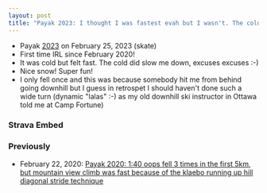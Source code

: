```yaml
---
layout: post
title: "Payak 2023: I thought I was fastest evah but I wasn't. The cold (-8) and unwisely stopping just before the end for a drink (oops) made me slower"
---
```

* Payak [2023](https://zone4.ca/race/2023-02-25/3118c178/results) on February 25, 2023 (skate)
* First time IRL since February 2020!
* It was cold but felt fast. The cold did slow me down, excuses excuses :-)
* Nice snow! Super fun!
* I only fell once and this was because somebody hit me from behind going downhill but I guess in retrospet I should haven't done such a wide turn (dynamic "lalas" :-) as my old downhill ski instructor in Ottawa told me at Camp Fortune)

### Strava Embed

<div class="strava-embed-placeholder" data-embed-type="activity" data-embed-id="8621739175"></div><script src="https://strava-embeds.com/embed.js"></script>

### Previously
* February 22, 2020: [Payak 2020: 1:40 oops fell 3 times in the first 5km, but mountain view climb was fast because of the klaebo running up hill diagonal stride technique](http://rolandtanglao.com/2020/02/22/p1-payak-2020-slower-because-i-fell-3-times-in-first-5-mountain-view-climb-was-fast-klaebo-rules/)

